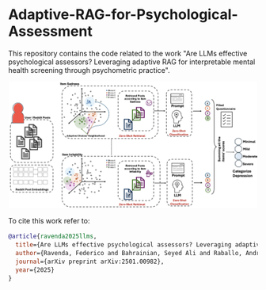 # Adaptive-RAG-for-Psychological-Assessment

This repository contains the code related to the work "Are LLMs effective psychological assessors? Leveraging adaptive RAG for interpretable mental health screening 
through psychometric practice".



<img src="https://github.com/Fede-stack/Adaptive-RAG-for-Psychological-Assessment/blob/main/images/Pipeline.png" alt="" width="900">


To cite this work refer to:

```bibtex
@article{ravenda2025llms,
  title={Are LLMs effective psychological assessors? Leveraging adaptive RAG for interpretable mental health screening through psychometric practice},
  author={Ravenda, Federico and Bahrainian, Seyed Ali and Raballo, Andrea and Mira, Antonietta and Kando, Noriko},
  journal={arXiv preprint arXiv:2501.00982},
  year={2025}
}
```
